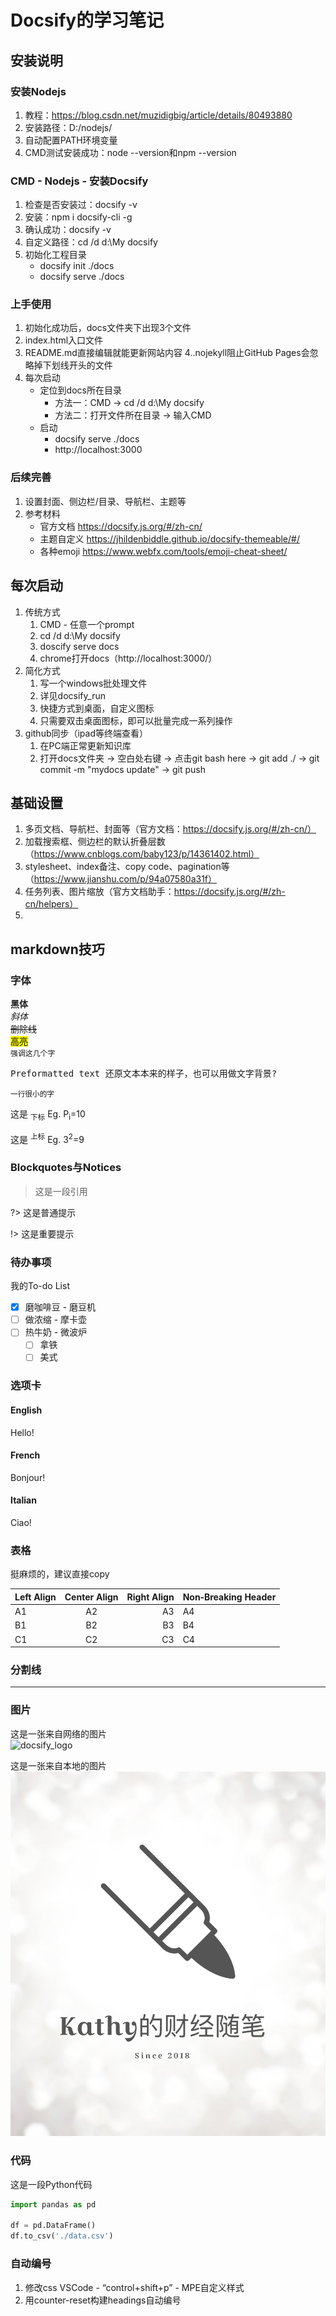 # Docsify的学习笔记

## 安装说明

### 安装Nodejs
1. 教程：https://blog.csdn.net/muzidigbig/article/details/80493880
2. 安装路径：D:/nodejs/
3. 自动配置PATH环境变量
4. CMD测试安装成功：node --version和npm --version

### CMD - Nodejs - 安装Docsify
1. 检查是否安装过：docsify -v
2. 安装：npm i docsify-cli -g
3. 确认成功：docsify -v
4. 自定义路径：cd /d d:\My docsify
5. 初始化工程目录
    - docsify init ./docs
    - docsify serve ./docs

### 上手使用
1. 初始化成功后，docs文件夹下出现3个文件
2. index.html入口文件
3. README.md直接编辑就能更新网站内容
4..nojekyll阻止GitHub Pages会忽略掉下划线开头的文件
5. 每次启动
    - 定位到docs所在目录
      - 方法一：CMD -> cd /d d:\My docsify
      - 方法二：打开文件所在目录 -> 输入CMD
    - 启动
      - docsify serve ./docs
      - http://localhost:3000

### 后续完善
1. 设置封面、侧边栏/目录、导航栏、主题等
2. 参考材料
    - 官方文档 https://docsify.js.org/#/zh-cn/
    - 主题自定义 https://jhildenbiddle.github.io/docsify-themeable/#/
    - 各种emoji https://www.webfx.com/tools/emoji-cheat-sheet/



## 每次启动
1. 传统方式
   1. CMD - 任意一个prompt
   2. cd /d d:\My docsify
   3. doscify serve docs
   4. chrome打开docs（http://localhost:3000/）
2. 简化方式
   1. 写一个windows批处理文件
   2. 详见docsify_run
   3. 快捷方式到桌面，自定义图标
   4. 只需要双击桌面图标，即可以批量完成一系列操作
3. github同步（ipad等终端查看）
   1. 在PC端正常更新知识库
   2. 打开docs文件夹 -> 空白处右键 -> 点击git bash here -> git add ./ -> git commit -m "mydocs update" -> git push

## 基础设置
1. 多页文档、导航栏、封面等（官方文档：https://docsify.js.org/#/zh-cn/）
2. 加载搜索框、侧边栏的默认折叠层数（https://www.cnblogs.com/baby123/p/14361402.html）
3. stylesheet、index备注、copy code、pagination等（https://www.jianshu.com/p/94a07580a31f）
4. 任务列表、图片缩放（官方文档助手：https://docsify.js.org/#/zh-cn/helpers）
5. 

## markdown技巧
### 字体
**黑体**  
*斜体*  
~~删除线~~  
<mark>高亮</mark>  
`强调这几个字`  
<pre>Preformatted text 还原文本本来的样子，也可以用做文字背景?</pre>  
<small>一行很小的字</small>  

这是 <sub>下标</sub>  Eg. P<sub>i</sub>=10   

这是 <sup>上标</sup> Eg. 3<sup>2</sup>=9


### Blockquotes与Notices
> 这是一段引用

?> 这是普通提示  

!> 这是重要提示  
### 待办事项
我的To-do List
- [x] 磨咖啡豆 - 磨豆机
- [ ] 做浓缩 - 摩卡壶
- [ ] 热牛奶 - 微波炉
  - [ ] 拿铁
  - [ ] 美式

### 选项卡
<!-- tabs:start -->

#### **English**

Hello!

#### **French**

Bonjour!

#### **Italian**

Ciao!

<!-- tabs:end -->

### 表格
挺麻烦的，建议直接copy  

| Left Align | Center Align | Right Align | Non&#8209;Breaking&nbsp;Header |
| ---------- |:------------:| -----------:| ------------------------------ |
| A1         | A2           | A3          | A4                             |
| B1         | B2           | B3          | B4                             |
| C1         | C2           | C3          | C4                             |

### 分割线
---

### 图片
这是一张来自网络的图片  
![docsify_logo](https://docsify.js.org/_media/icon.svg ':size=20%')  

这是一张来自本地的图片  
![account_logo](./media/account_logo.jpg ':size=20%')

### 代码
这是一段Python代码

```python
import pandas as pd

df = pd.DataFrame()
df.to_csv('./data.csv')
```

### 自动编号
1. 修改css
   VSCode - “control+shift+p” - MPE自定义样式
2. 用counter-reset构建headings自动编号












